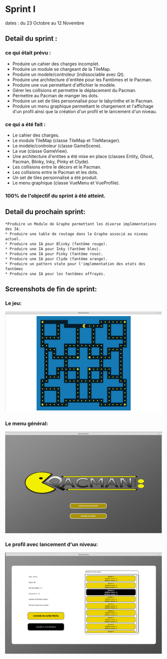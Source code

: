 # Sprint I

dates : du 23 Octobre au 12 Novembre

## Detail du sprint :

### ce qui était prévu :
  * Produire un cahier des charges incomplet.
  * Produire un module se chargeant de la TileMap.
  * Produire un modele/controleur (indissociable avec Qt).
  * Produire une architecture d'entitée pour les Fantômes et le Pacman.
  * Produire une vue permettant d'affichier le modèle.
  * Gérer les collisions et permettre le déplacement du Pacman.
  * Permettre au Pacman de manger les dots.
  * Produire un set de tiles personnalisé pour le labyrinthe et le Pacman.
  * Produire un menu graphique permettant le chargement et l'affichage d'un profil ainsi que la création d'un profil et le lancement d'un niveau.
  
### ce qui a été fait :
  * Le cahier des charges.
  * Le module TileMap (classe TileMap et TileManager).
  * Le modele/controleur (classe GameScene).
  * La vue (classe GameView).
  * Une architecture d'entitee a été mise en place (classes Entity, Ghost, Pacman, Blinky, Inky, Pinky et Clyde).
  * Les collisions entre le décors et le Pacman.
  * Les collisions entre le Pacman et les dots.
  * Un set de tiles personnalisé a été produit.
  * Le menu graphique (classe VueMenu et VueProfile).
  
  ### 100% de l'objectif du sprint à été atteint.
  
  ## Detail du prochain sprint:
    *Produire un Module de Graphe permettant les diverse implémentations des IA.
    * Produire une table de routage dans le Graphe associé au niveau actuel.
    * Produire une IA pour Blinky (fantôme rouge).
    * Produire une IA pour Inky (fantôme bleu).
    * Produire une IA pour Pinky (fantôme rose).
    * Produire une IA pour Clyde (fantôme orange).
    * Produire un pattern state pour l'implementation des etats des fantômes
    * Produire une IA pour les fantômes effrayés.
    
    
   ## Screenshots de fin de sprint:
   
   ### Le jeu:
   ![alt text](https://github.com/Vinspi/PacMan/blob/master/screenshots/capture1Sprint1.png)
   ### Le menu général:
   ![screen2](https://github.com/Vinspi/PacMan/blob/master/screenshots/capture2Sprint1.png)
   ### Le profil avec lancement d'un niveau:
   ![screen3](https://github.com/Vinspi/PacMan/blob/master/screenshots/capture3Sprint1.png)
   
